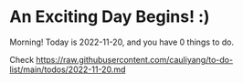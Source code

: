 # An Exciting Day Begins! :)

Morning! Today is 2022-11-20, and you have 0 things to do.

Check https://raw.githubusercontent.com/cauliyang/to-do-list/main/todos/2022-11-20.md